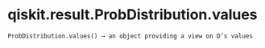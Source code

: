 # qiskit.result.ProbDistribution.values

`ProbDistribution.values() → an object providing a view on D’s values`
